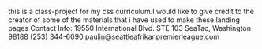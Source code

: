 this is a class-project for my css curriculum.I would like to give credit to the creator of some of the materials that i have 
used to make these landing pages 
Contact Info:
19550 International Blvd. STE 103 SeaTac, Washington 98188
(253) 344-6090
paulin@seattleafrikanpremierleague.com